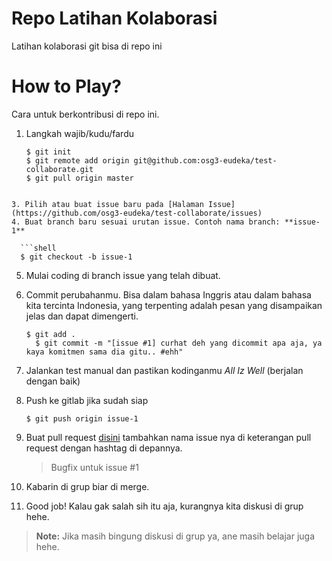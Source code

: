 # Repo Latihan Kolaborasi
Latihan kolaborasi git bisa di repo ini

# How to Play?
Cara untuk berkontribusi di repo ini.
1. Langkah wajib/kudu/fardu

	```shell
    $ git init
    $ git remote add origin git@github.com:osg3-eudeka/test-collaborate.git
    $ git pull origin master
  ```
    
3. Pilih atau buat issue baru pada [Halaman Issue](https://github.com/osg3-eudeka/test-collaborate/issues)
4. Buat branch baru sesuai urutan issue. Contoh nama branch: **issue-1**

	```shell
    $ git checkout -b issue-1
  ```
    
5. Mulai coding di branch issue yang telah dibuat.
6. Commit perubahanmu. Bisa dalam bahasa Inggris atau dalam bahasa kita tercinta Indonesia, yang terpenting adalah pesan yang disampaikan jelas dan dapat dimengerti.

	```shell
    $ git add .
	  $ git commit -m "[issue #1] curhat deh yang dicommit apa aja, ya kaya komitmen sama dia gitu.. #ehh"
	```
	
7. Jalankan test manual dan pastikan kodinganmu *All Iz Well* (berjalan dengan baik)
8. Push ke gitlab jika sudah siap

	```shell
	$ git push origin issue-1
	```
	
9. Buat pull request [disini](https://github.com/osg3-eudeka/test-collaborate/pulls) tambahkan nama issue nya di keterangan pull request dengan hashtag di depannya.
 
	> Bugfix untuk issue #1
	
10. Kabarin di grup biar di merge.
11. Good job! Kalau gak salah sih itu aja, kurangnya kita diskusi di grup hehe.

>**Note:** Jika masih bingung diskusi di grup ya, ane masih belajar juga hehe.
